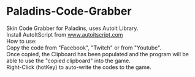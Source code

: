 # Paladins-Code-Grabber
Skin Code Grabber for Paladins, uses AutoIt Library.  
Install AutoItScript from www.autoitscript.com  
How to use:  
Copy the code from "Facebook", "Twitch" or from "Youtube".  
Once copied, the Clipboard has been populated and the program will be able to use the "copied clipboard" into the game.  
Right-Click (hotKey) to auto-write the codes to the game.
